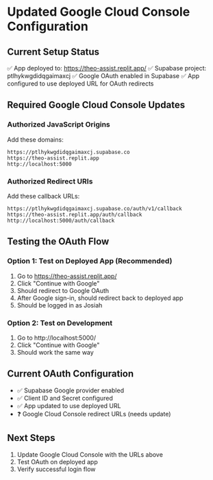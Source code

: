 # Updated Google Cloud Console Configuration

## Current Setup Status
✅ App deployed to: https://theo-assist.replit.app/
✅ Supabase project: ptlhykwgdidqgaimaxcj
✅ Google OAuth enabled in Supabase
✅ App configured to use deployed URL for OAuth redirects

## Required Google Cloud Console Updates

### Authorized JavaScript Origins
Add these domains:
```
https://ptlhykwgdidqgaimaxcj.supabase.co
https://theo-assist.replit.app
http://localhost:5000
```

### Authorized Redirect URIs
Add these callback URLs:
```
https://ptlhykwgdidqgaimaxcj.supabase.co/auth/v1/callback
https://theo-assist.replit.app/auth/callback
http://localhost:5000/auth/callback
```

## Testing the OAuth Flow

### Option 1: Test on Deployed App (Recommended)
1. Go to https://theo-assist.replit.app/
2. Click "Continue with Google"
3. Should redirect to Google OAuth
4. After Google sign-in, should redirect back to deployed app
5. Should be logged in as Josiah

### Option 2: Test on Development
1. Go to http://localhost:5000/
2. Click "Continue with Google"
3. Should work the same way

## Current OAuth Configuration
- ✅ Supabase Google provider enabled
- ✅ Client ID and Secret configured
- ✅ App updated to use deployed URL
- ❓ Google Cloud Console redirect URLs (needs update)

## Next Steps
1. Update Google Cloud Console with the URLs above
2. Test OAuth on deployed app
3. Verify successful login flow